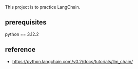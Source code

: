 This project is to practice LangChain.

## prerequisites
python == 3.12.2

## reference
- https://python.langchain.com/v0.2/docs/tutorials/llm_chain/
